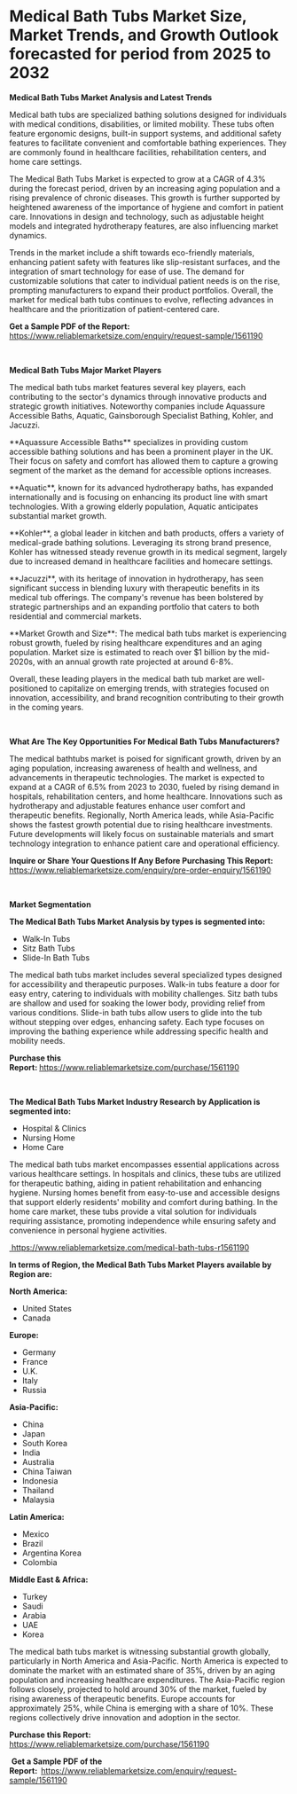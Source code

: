 <p><h1>Medical Bath Tubs Market Size, Market Trends, and Growth Outlook forecasted for period from 2025 to 2032</h1></p><p><strong>Medical Bath Tubs Market Analysis and Latest Trends</strong></p>
<p><p>Medical bath tubs are specialized bathing solutions designed for individuals with medical conditions, disabilities, or limited mobility. These tubs often feature ergonomic designs, built-in support systems, and additional safety features to facilitate convenient and comfortable bathing experiences. They are commonly found in healthcare facilities, rehabilitation centers, and home care settings.</p><p>The Medical Bath Tubs Market is expected to grow at a CAGR of 4.3% during the forecast period, driven by an increasing aging population and a rising prevalence of chronic diseases. This growth is further supported by heightened awareness of the importance of hygiene and comfort in patient care. Innovations in design and technology, such as adjustable height models and integrated hydrotherapy features, are also influencing market dynamics.</p><p>Trends in the market include a shift towards eco-friendly materials, enhancing patient safety with features like slip-resistant surfaces, and the integration of smart technology for ease of use. The demand for customizable solutions that cater to individual patient needs is on the rise, prompting manufacturers to expand their product portfolios. Overall, the market for medical bath tubs continues to evolve, reflecting advances in healthcare and the prioritization of patient-centered care.</p></p>
<p><strong>Get a Sample PDF of the Report:&nbsp;</strong> <a href="https://www.reliablemarketsize.com/enquiry/request-sample/1561190?utm_campaign=1131&utm_medium=2&utm_source=Github&utm_content=ia&utm_term=13042025&utm_id=medical-bath-tubs">https://www.reliablemarketsize.com/enquiry/request-sample/1561190</a></p>
<p>&nbsp;</p>
<p><strong>Medical Bath Tubs Major Market Players</strong></p>
<p><p>The medical bath tubs market features several key players, each contributing to the sector's dynamics through innovative products and strategic growth initiatives. Noteworthy companies include Aquassure Accessible Baths, Aquatic, Gainsborough Specialist Bathing, Kohler, and Jacuzzi.</p><p>**Aquassure Accessible Baths** specializes in providing custom accessible bathing solutions and has been a prominent player in the UK. Their focus on safety and comfort has allowed them to capture a growing segment of the market as the demand for accessible options increases. </p><p>**Aquatic**, known for its advanced hydrotherapy baths, has expanded internationally and is focusing on enhancing its product line with smart technologies. With a growing elderly population, Aquatic anticipates substantial market growth.</p><p>**Kohler**, a global leader in kitchen and bath products, offers a variety of medical-grade bathing solutions. Leveraging its strong brand presence, Kohler has witnessed steady revenue growth in its medical segment, largely due to increased demand in healthcare facilities and homecare settings.</p><p>**Jacuzzi**, with its heritage of innovation in hydrotherapy, has seen significant success in blending luxury with therapeutic benefits in its medical tub offerings. The company's revenue has been bolstered by strategic partnerships and an expanding portfolio that caters to both residential and commercial markets.</p><p>**Market Growth and Size**: The medical bath tubs market is experiencing robust growth, fueled by rising healthcare expenditures and an aging population. Market size is estimated to reach over $1 billion by the mid-2020s, with an annual growth rate projected at around 6-8%.</p><p>Overall, these leading players in the medical bath tub market are well-positioned to capitalize on emerging trends, with strategies focused on innovation, accessibility, and brand recognition contributing to their growth in the coming years.</p></p>
<p>&nbsp;</p>
<p><strong>What Are The Key Opportunities For Medical Bath Tubs Manufacturers?</strong></p>
<p><p>The medical bathtubs market is poised for significant growth, driven by an aging population, increasing awareness of health and wellness, and advancements in therapeutic technologies. The market is expected to expand at a CAGR of 6.5% from 2023 to 2030, fueled by rising demand in hospitals, rehabilitation centers, and home healthcare. Innovations such as hydrotherapy and adjustable features enhance user comfort and therapeutic benefits. Regionally, North America leads, while Asia-Pacific shows the fastest growth potential due to rising healthcare investments. Future developments will likely focus on sustainable materials and smart technology integration to enhance patient care and operational efficiency.</p></p>
<p><strong>Inquire or Share Your Questions If Any Before Purchasing This Report:</strong> <a href="https://www.reliablemarketsize.com/enquiry/pre-order-enquiry/1561190?utm_campaign=1131&utm_medium=2&utm_source=Github&utm_content=ia&utm_term=13042025&utm_id=medical-bath-tubs">https://www.reliablemarketsize.com/enquiry/pre-order-enquiry/1561190</a></p>
<p>&nbsp;</p>
<p><strong>Market Segmentation</strong></p>
<p><strong>The Medical Bath Tubs Market Analysis by types is segmented into:</strong></p>
<p><ul><li>Walk-In Tubs</li><li>Sitz Bath Tubs</li><li>Slide-In Bath Tubs</li></ul></p>
<p><p>The medical bath tubs market includes several specialized types designed for accessibility and therapeutic purposes. Walk-in tubs feature a door for easy entry, catering to individuals with mobility challenges. Sitz bath tubs are shallow and used for soaking the lower body, providing relief from various conditions. Slide-in bath tubs allow users to glide into the tub without stepping over edges, enhancing safety. Each type focuses on improving the bathing experience while addressing specific health and mobility needs.</p></p>
<p><strong>Purchase this Report:&nbsp;</strong><a href="https://www.reliablemarketsize.com/purchase/1561190?utm_campaign=1131&utm_medium=2&utm_source=Github&utm_content=ia&utm_term=13042025&utm_id=medical-bath-tubs">https://www.reliablemarketsize.com/purchase/1561190</a></p>
<p>&nbsp;</p>
<p><strong>The Medical Bath Tubs Market Industry Research by Application is segmented into:</strong></p>
<p><ul><li>Hospital & Clinics</li><li>Nursing Home</li><li>Home Care</li></ul></p>
<p><p>The medical bath tubs market encompasses essential applications across various healthcare settings. In hospitals and clinics, these tubs are utilized for therapeutic bathing, aiding in patient rehabilitation and enhancing hygiene. Nursing homes benefit from easy-to-use and accessible designs that support elderly residents' mobility and comfort during bathing. In the home care market, these tubs provide a vital solution for individuals requiring assistance, promoting independence while ensuring safety and convenience in personal hygiene activities.</p></p>
<p><a href="https://www.reliablemarketsize.com/medical-bath-tubs-r1561190?utm_campaign=1131&utm_medium=2&utm_source=Github&utm_content=ia&utm_term=13042025&utm_id=medical-bath-tubs">&nbsp;https://www.reliablemarketsize.com/medical-bath-tubs-r1561190</a></p>
<p><strong>In terms of Region, the Medical Bath Tubs Market Players available by Region are:</strong></p>
<p>
    <p> <strong> North America: </strong>
        <ul>
            <li>United States</li>
            <li>Canada</li>
        </ul>
        </p> 
    <p> <strong> Europe: </strong>
        <ul>
            <li>Germany</li>
            <li>France</li>
            <li>U.K.</li>
            <li>Italy</li>
            <li>Russia</li>
        </ul>
        </p> 
    <p> <strong> Asia-Pacific: </strong>
        <ul>
            <li>China</li>
            <li>Japan</li>
            <li>South Korea</li>
            <li>India</li>
            <li>Australia</li>
            <li>China Taiwan</li>
            <li>Indonesia</li>
            <li>Thailand</li>
            <li>Malaysia</li>
        </ul>
        </p> 
    <p> <strong> Latin America: </strong>
        <ul>
            <li>Mexico</li>
            <li>Brazil</li>
            <li>Argentina Korea</li>
            <li>Colombia</li>
        </ul>
        </p> 
    <p> <strong> Middle East & Africa: </strong>
        <ul>
            <li>Turkey</li>
            <li>Saudi</li>
            <li>Arabia</li>
            <li>UAE</li>
            <li>Korea</li>
        </ul>
    </p>
    </p>
<p><p>The medical bath tubs market is witnessing substantial growth globally, particularly in North America and Asia-Pacific. North America is expected to dominate the market with an estimated share of 35%, driven by an aging population and increasing healthcare expenditures. The Asia-Pacific region follows closely, projected to hold around 30% of the market, fueled by rising awareness of therapeutic benefits. Europe accounts for approximately 25%, while China is emerging with a share of 10%. These regions collectively drive innovation and adoption in the sector.</p></p>
<p><strong>Purchase this Report: </strong><a href="https://www.reliablemarketsize.com/purchase/1561190?utm_campaign=1131&utm_medium=2&utm_source=Github&utm_content=ia&utm_term=13042025&utm_id=medical-bath-tubs">https://www.reliablemarketsize.com/purchase/1561190</a></p>
<p>&nbsp;<strong>Get a Sample PDF of the Report:&nbsp;&nbsp;</strong><a href="https://www.reliablemarketsize.com/enquiry/request-sample/1561190?utm_campaign=1131&utm_medium=2&utm_source=Github&utm_content=ia&utm_term=13042025&utm_id=medical-bath-tubs">https://www.reliablemarketsize.com/enquiry/request-sample/1561190</a></p>
<p><strong></strong></p>
<p><p></p><p></p><p></p></p>